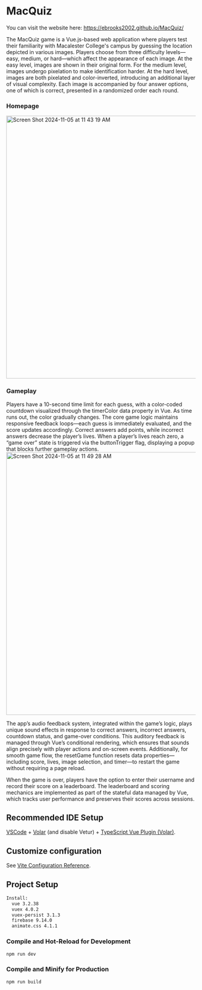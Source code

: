 # MacQuiz
You can visit the website here: https://ebrooks2002.github.io/MacQuiz/

The MacQuiz game is a Vue.js-based web application where players test their familiarity with Macalester College's campus by guessing the location depicted in various images. Players choose from three difficulty levels—easy, medium, or hard—which affect the appearance of each image. At the easy level, images are shown in their original form. For the medium level, images undergo pixelation to make identification harder. At the hard level, images are both pixelated and color-inverted, introducing an additional layer of visual complexity. Each image is accompanied by four answer options, one of which is correct, presented in a randomized order each round.
### Homepage
<img width="700" alt="Screen Shot 2024-11-05 at 11 43 19 AM" src="https://github.com/user-attachments/assets/aa48ed1c-6062-451a-b44b-41fec70d4c1d">

### Gameplay
Players have a 10-second time limit for each guess, with a color-coded countdown visualized through the timerColor data property in Vue. As time runs out, the color gradually changes. The core game logic maintains responsive feedback loops—each guess is immediately evaluated, and the score updates accordingly. Correct answers add points, while incorrect answers decrease the player’s lives. When a player’s lives reach zero, a “game over” state is triggered via the buttonTrigger flag, displaying a popup that blocks further gameplay actions.
<img width="700" alt="Screen Shot 2024-11-05 at 11 49 28 AM" src="https://github.com/user-attachments/assets/aac68c74-dc25-4300-a122-9a823cd0bf08">

The app’s audio feedback system, integrated within the game’s logic, plays unique sound effects in response to correct answers, incorrect answers, countdown status, and game-over conditions. This auditory feedback is managed through Vue’s conditional rendering, which ensures that sounds align precisely with player actions and on-screen events. Additionally, for smooth game flow, the resetGame function resets data properties—including score, lives, image selection, and timer—to restart the game without requiring a page reload.

When the game is over, players have the option to enter their username and record their score on a leaderboard. The leaderboard and scoring mechanics are implemented as part of the stateful data managed by Vue, which tracks user performance and preserves their scores across sessions. 

## Recommended IDE Setup

[VSCode](https://code.visualstudio.com/) + [Volar](https://marketplace.visualstudio.com/items?itemName=Vue.volar) (and disable Vetur) + [TypeScript Vue Plugin (Volar)](https://marketplace.visualstudio.com/items?itemName=Vue.vscode-typescript-vue-plugin).

## Customize configuration

See [Vite Configuration Reference](https://vitejs.dev/config/).

## Project Setup

```sh
Install:
  vue 3.2.38
  vuex 4.0.2
  vuex-persist 3.1.3
  firebase 9.14.0
  animate.css 4.1.1
```

### Compile and Hot-Reload for Development

```sh
npm run dev
```

### Compile and Minify for Production

```sh
npm run build
```
